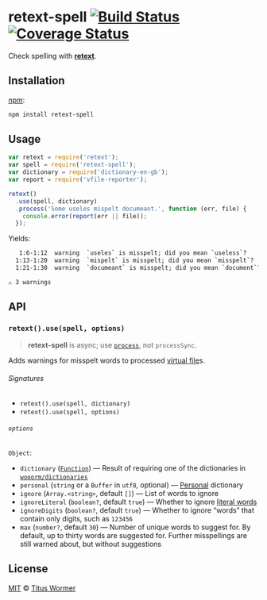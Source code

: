 # retext-spell [![Build Status][travis-badge]][travis] [![Coverage Status][codecov-badge]][codecov]

Check spelling with [**retext**][retext].

## Installation

[npm][]:

```bash
npm install retext-spell
```

## Usage

```js
var retext = require('retext');
var spell = require('retext-spell');
var dictionary = require('dictionary-en-gb');
var report = require('vfile-reporter');

retext()
  .use(spell, dictionary)
  .process('Some useles mispelt documeant.', function (err, file) {
    console.error(report(err || file));
  });
```

Yields:

```txt
   1:6-1:12  warning  `useles` is misspelt; did you mean `useless`?      retext-spell  retext-spell
  1:13-1:20  warning  `mispelt` is misspelt; did you mean `misspelt`?    retext-spell  retext-spell
  1:21-1:30  warning  `documeant` is misspelt; did you mean `document`?  retext-spell  retext-spell

⚠ 3 warnings
```

## API

### `retext().use(spell, options)`

> **retext-spell** is async; use [`process`][process], not `processSync`.

Adds warnings for misspelt words to processed [virtual
file][vfile]s.

###### Signatures

*   `retext().use(spell, dictionary)`
*   `retext().use(spell, options)`

###### `options`

`Object`:

*   `dictionary` ([`Function`][dictionaries])
    — Result of requiring one of the dictionaries in
    [`wooorm/dictionaries`][dictionaries]
*   `personal` (`string` or a `Buffer` in `utf8`, optional)
    — [Personal][] dictionary
*   `ignore` (`Array.<string>`, default `[]`)
    — List of words to ignore
*   `ignoreLiteral` (`boolean?`, default `true`)
    — Whether to ignore [literal words][literal]
*   `ignoreDigits` (`boolean?`, default `true`)
    — Whether to ignore “words” that contain only
    digits, such as `123456`
*   `max` (`number?`, default `30`)
    — Number of unique words to suggest for.  By default, up to thirty
    words are suggested for.  Further misspellings are still warned about,
    but without suggestions

## License

[MIT][license] © [Titus Wormer][author]

<!-- Definitions -->

[travis-badge]: https://img.shields.io/travis/wooorm/retext-spell.svg

[travis]: https://travis-ci.org/wooorm/retext-spell

[codecov-badge]: https://img.shields.io/codecov/c/github/wooorm/retext-spell.svg

[codecov]: https://codecov.io/github/wooorm/retext-spell

[npm]: https://docs.npmjs.com/cli/install

[license]: LICENSE

[author]: http://wooorm.com

[retext]: https://github.com/wooorm/retext

[process]: https://github.com/unifiedjs/unified#processorprocessfilevalue-done

[vfile]: https://github.com/vfile/vfile

[dictionaries]: https://github.com/wooorm/dictionaries

[literal]: https://github.com/syntax-tree/nlcst-is-literal#isliteralparent-index

[personal]: https://github.com/wooorm/nspell#personal-dictionary-documents
